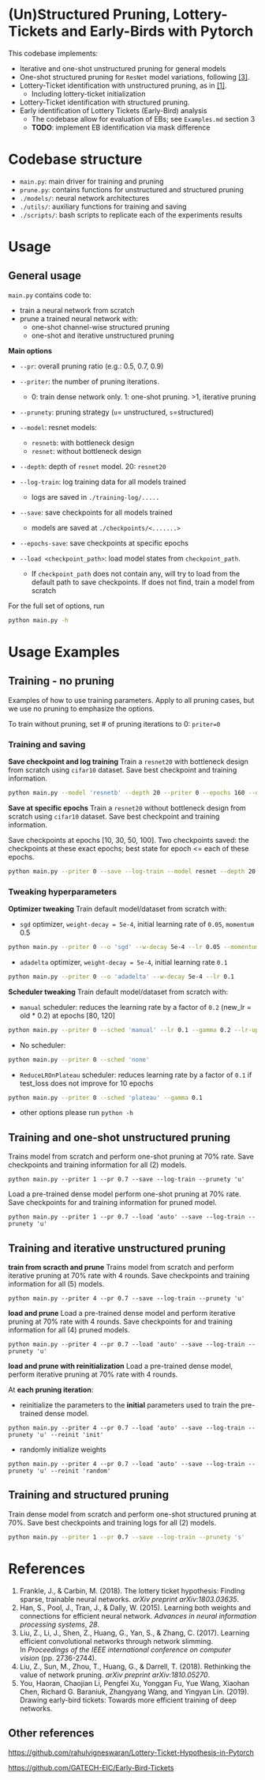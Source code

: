 # (Un)Structured Pruning, Lottery-Tickets and Early-Birds with Pytorch

This codebase implements:
- Iterative and one-shot unstructured pruning for general models
- One-shot structured pruning for `ResNet` model variations, following [[3]](#refences).
- Lottery-Ticket identification with unstructured pruning, as in [[1]](#refences).
  - Including lottery-ticket initialization
- Lottery-Ticket identification with structured pruning.
- Early identification of Lottery Tickets (Early-Bird) analysis
  - The codebase allow for evaluation of EBs; see `Examples.md` section 3
  - **TODO**: implement EB identification via mask difference

# Codebase structure
- `main.py`: main driver for training and pruning
- `prune.py`: contains functions for unstructured and structured pruning
- `./models/`: neural network architectures
- `./utils/`: auxiliary functions for training and saving
- `./scripts/`: bash scripts to replicate each of the experiments results

# Usage

## General usage
`main.py` contains code to:
- train a neural network from scratch 
- prune a trained neural network with:
	- one-shot channel-wise structured pruning
	- one-shot and iterative unstructured pruning 

**Main options**
- `--pr`: overall pruning ratio (e.g.: 0.5, 0.7, 0.9)

- `--priter`: the number of pruning iterations. 
	- 0: train dense network only. 1: one-shot pruning.  >1, iterative pruning

- `--prunety`: pruning strategy (`u`= unstructured, `s`=structured)

- `--model`: resnet models:
	- `resnetb`: with bottleneck design
	- `resnet`: without bottleneck design

- `--depth`: depth of `resnet` model. 20: `resnet20`

- `--log-train`: log training data for all models trained
	- logs are saved in `./training-log/.....`

- `--save`: save checkpoints for all models trained
	- models are saved at `./checkpoints/<.......>`

- `--epochs-save`: save checkpoints at specific epochs

- `--load <checkpoint_path>`: load model states from `checkpoint_path`. 
	- If `checkpoint_path` does not contain any, will try to load from the default path to save checkpoints. If does not find, train a model from scratch

For the full set of options, run 
```bash
python main.py -h
```

# Usage Examples
## Training - no pruning
Examples of how to use training parameters. Apply to all pruning cases, but we use no pruning to emphasize the options.

To train without pruning, set # of pruning iterations to 0: `priter=0`
### Training and saving

**Save checkpoint and log training**
Train a `resnet20` with bottleneck design from scratch using `cifar10` dataset. Save best checkpoint and training information.
```bash
python main.py --model 'resnetb' --depth 20 --priter 0 --epochs 160 --dataset cifar10 --save --log-train 
```

**Save at specific epochs**
Train a `resnet20` without bottleneck design from scratch using `cifar10` dataset. Save best checkpoint and training information. 

Save checkpoints at epochs [10, 30, 50, 100]. Two checkpoints saved: the checkpoints at these exact epochs; best state for epoch <= each of these epochs. 

```bash
python main.py --priter 0 --save --log-train --model resnet --depth 20 --dataset cifar10 --epochs-save 10 30 50 100
```

### Tweaking hyperparameters

**Optimizer tweaking**
Train default model/dataset from scratch with:
- `sgd` optimizer, `weight-decay = 5e-4`, initial learning rate of `0.05`, `momentum` 0.5
```bash
python main.py --priter 0 --o 'sgd' --w-decay 5e-4 --lr 0.05 --momentum 0.5
```

- `adadelta` optimizer, `weight-decay = 5e-4`, initial learning rate  `0.1`
```bash
python main.py --priter 0 --o 'adadelta' --w-decay 5e-4 --lr 0.1
```

**Scheduler tweaking**
Train default model/dataset from scratch with:
- `manual` scheduler: reduces the learning rate by a factor of `0.2` (new_lr = old * 0.2) at epochs [80, 120]
```bash
python main.py --priter 0 --sched 'manual' --lr 0.1 --gamma 0.2 --lr-update-epochs [80, 120]
```

- No scheduler: 
```bash
python main.py --priter 0 --sched 'none'
```

- `ReduceLROnPlateau` scheduler: reduces learning rate by a factor of `0.1` if test_loss does not improve for 10 epochs
```bash
python main.py --priter 0 --sched 'plateau' --gamma 0.1
```

- other options please run `python -h`

## Training and one-shot unstructured pruning
Trains model from scratch and perform one-shot pruning at 70% rate. Save checkpoints and training information for all (2) models.
```shell
python main.py --priter 1 --pr 0.7 --save --log-train --prunety 'u'
```

Load a pre-trained dense model perform one-shot pruning at 70% rate. Save checkpoints for and training information for pruned model.
```shell
python main.py --priter 1 --pr 0.7 --load 'auto' --save --log-train --prunety 'u'
```

## Training and iterative unstructured pruning

**train from scracth and prune**
Trains model from scratch and perform iterative pruning at 70% rate with 4 rounds. Save checkpoints and training information for all (5) models.

```shell
python main.py --priter 4 --pr 0.7 --save --log-train --prunety 'u'
```

**load and prune**
Load a pre-trained dense model and perform iterative pruning at 70% rate with 4 rounds. Save checkpoints for and training information for all (4) pruned models.

```shell
python main.py --priter 4 --pr 0.7 --load 'auto' --save --log-train --prunety 'u'
```

**load and prune with reinitialization**
Load a pre-trained dense model, perform iterative pruning at 70% rate with 4 rounds. 


At **each pruning iteration**: 
- reinitialize the parameters to the **initial** parameters used to train the pre-trained dense model.
```shell
python main.py --priter 4 --pr 0.7 --load 'auto' --save --log-train --prunety 'u' --reinit 'init'
```
- randomly initialize weights
```shell
python main.py --priter 4 --pr 0.7 --load 'auto' --save --log-train --prunety 'u' --reinit 'random'
```

## Training and structured pruning
Train dense model from scratch and perform one-shot structured pruning at 70%. Save best checkpoints and training logs for all (2) models.

```bash
python main.py --priter 1 --pr 0.7 --save --log-train --prunety 's'
```

# References
1. Frankle, J., & Carbin, M. (2018). The lottery ticket hypothesis: Finding sparse, trainable neural networks. _arXiv preprint arXiv:1803.03635_.
2. Han, S., Pool, J., Tran, J., & Dally, W. (2015). Learning both weights and connections for efficient neural network. _Advances in neural information processing systems_, _28_.
3. Liu, Z., Li, J., Shen, Z., Huang, G., Yan, S., & Zhang, C. (2017). Learning efficient convolutional networks through network slimming. In _Proceedings of the IEEE international conference on computer vision_ (pp. 2736-2744).
4. Liu, Z., Sun, M., Zhou, T., Huang, G., & Darrell, T. (2018). Rethinking the value of network pruning. _arXiv preprint arXiv:1810.05270_.
5. You, Haoran, Chaojian Li, Pengfei Xu, Yonggan Fu, Yue Wang, Xiaohan Chen, Richard G. Baraniuk, Zhangyang Wang, and Yingyan Lin. (2019). Drawing early-bird tickets: Towards more efficient training of deep networks. 

## Other references
https://github.com/rahulvigneswaran/Lottery-Ticket-Hypothesis-in-Pytorch

https://github.com/GATECH-EIC/Early-Bird-Tickets

